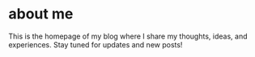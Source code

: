 # about me

This is the homepage of my blog where I share my thoughts, ideas, and experiences. Stay tuned for updates and new posts!